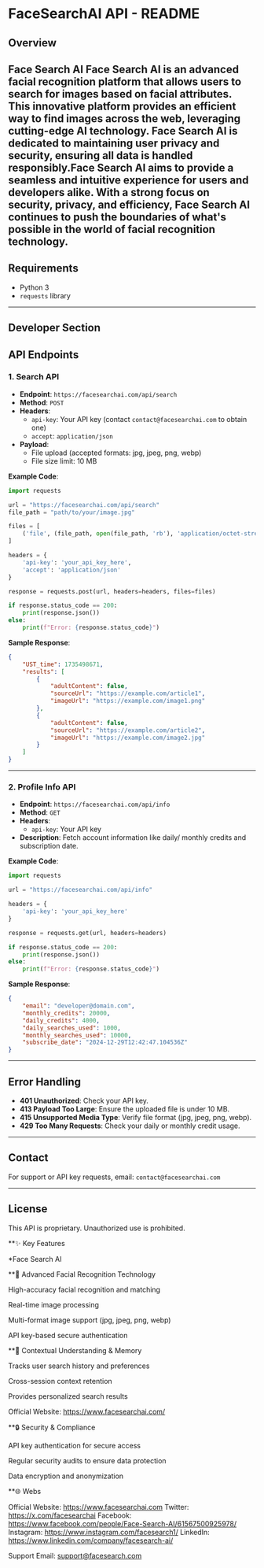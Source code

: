 # FaceSearchAI API - README

## Overview

Face Search AI Face Search AI is an advanced facial recognition platform that allows users to search for images based on facial attributes. This innovative platform provides an efficient way to find images across the web, leveraging cutting-edge AI technology. Face Search AI is dedicated to maintaining user privacy and security, ensuring all data is handled responsibly.Face Search AI aims to provide a seamless and intuitive experience for users and developers alike. With a strong focus on security, privacy, and efficiency, Face Search AI continues to push the boundaries of what's possible in the world of facial recognition technology.
---

## Requirements

- Python 3
- `requests` library

---


## Developer Section

## API Endpoints

### 1. **Search API**

- **Endpoint**: `https://facesearchai.com/api/search`
- **Method**: `POST`
- **Headers**:
  - `api-key`: Your API key (contact `contact@facesearchai.com` to obtain one)
  - `accept`: `application/json`
- **Payload**:
  - File upload (accepted formats: jpg, jpeg, png, webp)
  - File size limit: 10 MB

**Example Code**:

```python
import requests

url = "https://facesearchai.com/api/search"
file_path = "path/to/your/image.jpg"

files = [
    ('file', (file_path, open(file_path, 'rb'), 'application/octet-stream'))
]

headers = {
    'api-key': 'your_api_key_here',
    'accept': 'application/json'
}

response = requests.post(url, headers=headers, files=files)

if response.status_code == 200:
    print(response.json())
else:
    print(f"Error: {response.status_code}")
```

**Sample Response**:

```json
{
    "UST_time": 1735498671,
    "results": [
        {
            "adultContent": false,
            "sourceUrl": "https://example.com/article1",
            "imageUrl": "https://example.com/image1.png"
        },
        {
            "adultContent": false,
            "sourceUrl": "https://example.com/article2",
            "imageUrl": "https://example.com/image2.jpg"
        }
    ]
}
```

---

### 2. **Profile Info API**

- **Endpoint**: `https://facesearchai.com/api/info`
- **Method**: `GET`
- **Headers**:
  - `api-key`: Your API key
- **Description**: Fetch account information like daily/ monthly credits and subscription date.

**Example Code**:

```python
import requests

url = "https://facesearchai.com/api/info"

headers = {
    'api-key': 'your_api_key_here'
}

response = requests.get(url, headers=headers)

if response.status_code == 200:
    print(response.json())
else:
    print(f"Error: {response.status_code}")
```

**Sample Response**:

```json
{
    "email": "developer@domain.com",
    "monthly_credits": 20000,
    "daily_credits": 4000,
    "daily_searches_used": 1000,
    "monthly_searches_used": 10000,
    "subscribe_date": "2024-12-29T12:42:47.104536Z"
}
```

---

## Error Handling

- **401 Unauthorized**: Check your API key.
- **413 Payload Too Large**: Ensure the uploaded file is under 10 MB.
- **415 Unsupported Media Type**: Verify file format (jpg, jpeg, png, webp).
- **429 Too Many Requests**: Check your daily or monthly credit usage.

---

## Contact

For support or API key requests, email: `contact@facesearchai.com`

---

## License

This API is proprietary. Unauthorized use is prohibited.




**✨ Key Features



*Face Search AI

**🤖 Advanced Facial Recognition Technology

High-accuracy facial recognition and matching

Real-time image processing

Multi-format image support (jpg, jpeg, png, webp)

API key-based secure authentication




**🧠 Contextual Understanding & Memory

Tracks user search history and preferences

Cross-session context retention

Provides personalized search results

Official Website: https://www.facesearchai.com/



**🔒 Security & Compliance

API key authentication for secure access

Regular security audits to ensure data protection

Data encryption and anonymization



**🌐 Webs

Official Website: https://www.facesearchai.com
Twitter: https://x.com/facesearchai
Facebook: https://www.facebook.com/people/Face-Search-AI/61567500925978/
Instagram: https://www.instagram.com/facesearch1/
LinkedIn: https://www.linkedin.com/company/facesearch-ai/

Support Email: support@facesearch.com


